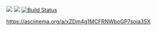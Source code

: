 <a href="https://codeclimate.com/github/ArtemNehoda/project-lvl1-s340/maintainability"><img src="https://api.codeclimate.com/v1/badges/a31b52136f39601536ba/maintainability" /></a>
<a href="https://codeclimate.com/github/ArtemNehoda/project-lvl1-s340/test_coverage"><img src="https://api.codeclimate.com/v1/badges/a31b52136f39601536ba/test_coverage" /></a>
[![Build Status](https://travis-ci.org/ArtemNehoda/project-lvl1-s340.svg?branch=master)](https://travis-ci.org/ArtemNehoda/project-lvl1-s340)

https://asciinema.org/a/xZDm4g1MCFRNWboGP7soja35X
